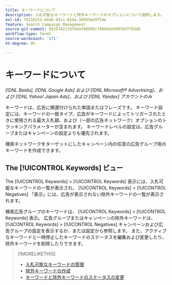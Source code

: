 ```yaml
---
title: キーワードについて
description: 入札可能なキーワードと除外キーワードのオプションについて説明します。
exl-id: f9216251-e0ab-43c1-81da-30503ee9f54e
feature: Search Campaign Management
source-git-commit: 052574217d7ddafb8895c74094da5997b5ff83db
workflow-type: tm+mt
source-wordcount: '171'
ht-degree: 0%

---
```


# キーワードについて

*[!DNL Baidu], [!DNL Google Ads] および [!DNL Microsoft® Advertising]、および [!DNL Yahoo! Japan Ads]、および [!DNL Yandex] アカウントのみ*

キーワードは、広告に関連付けられた単語またはフレーズです。 キーワード設定には、キーワードの一致タイプ、広告がキーワードによってトリガーされたときに使用される最大入札額、および（一部の広告ネットワーク）オプションのトラッキングパラメーターが含まれます。 キーワードレベルの設定は、広告グループまたはキャンペーンの設定よりも優先されます。

検索ネットワークをターゲットにしたキャンペーン内の任意の広告グループ用のキーワードを作成できます。

## The [!UICONTROL Keywords] ビュー

The [!UICONTROL Keywords] > [!UICONTROL Keywords] 表示には、入札可能なキーワードの一覧が表示され、 [!UICONTROL Keywords] > [!UICONTROL Negatives] 「表示」には、広告が表示されない除外キーワードの一覧が表示されます。

検索広告グループのキーワードは、 [!UICONTROL Keywords] > [!UICONTROL Keywords] 表示。 広告グループまたはキャンペーンの除外キーワードは、 [!UICONTROL Keywords] > [!UICONTROL Negatives] キャンペーンおよび広告グループの設定を表示するか、または設定から参照します。 また、アクティブなキーワードと一時停止したキーワードのステータスを編集および変更したり、除外キーワードを削除したりできます。

>[!MORELIKETHIS]
>
>* [入札可能なキーワードの管理](/help/search-social-commerce/campaign-management/campaigns/keyword-manage.md)
>* [除外キーワードの作成](/help/search-social-commerce/campaign-management/campaigns/keyword-negative-create.md)
>* [キーワードと除外キーワードのステータスの変更](keyword-status-edit.md)
